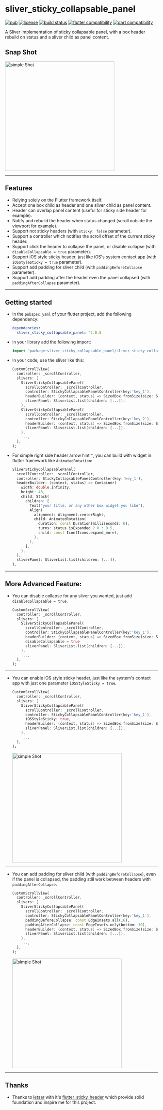 # sliver_sticky_collapsable_panel
[![pub](https://img.shields.io/badge/pub-2.0.5-blue)](https://pub.dev/packages/sliver_sticky_collapsable_panel)
[![license](https://img.shields.io/badge/license-MIT-orange)](https://github.com/techwn/sliver_sticky_collapsable_panel/blob/main/LICENSE)
[![build status](https://img.shields.io/badge/build-passing-green?logo=github&logoColor=white)](https://github.com/techwn/sliver_sticky_collapsable_panel)
[![flutter compatibility](https://img.shields.io/badge/flutter-3.13+-blue)](https://flutter.dev/)
[![dart compatibility](https://img.shields.io/badge/dart-3.1+-blue)](https://dart.dev/)

A Sliver implementation of sticky collapsable panel, with a box header rebuild on status and a sliver child as panel content.

## Snap Shot
<img src="https://raw.githubusercontent.com/techwn/files/main/imgs/sliver_sticky_collapsable_pannel/simple_demo.gif" width=360 alt="simple Shot">

---
## Features
- Relying solely on the Flutter framework itself.
- Accept one box child as header and one sliver child as panel content.
- Header can overlap panel content (useful for sticky side header for example).
- Notify and rebuild the header when status changed (scroll outside the viewport for example).
- Support not sticky headers (with `sticky: false` parameter).
- Support a controller which notifies the scroll offset of the current sticky header.
- Support click the header to collapse the panel, or disable collapse (with `disableCollapsable = true` parameter).
- Support iOS style sticky header, just like iOS's system contact app (with `iOSStyleSticky = true` parameter).
- Support add padding for sliver child (with `paddingBeforeCollapse` parameter).
- Support add padding after the header even the panel collapsed (with `paddingAfterCollapse` parameter).

---
## Getting started

- In the `pubspec.yaml` of your flutter project, add the following dependency:

    ```yaml
    dependencies:
      sliver_sticky_collapsable_panel: ^2.0.5
    ```

- In your library add the following import:

    ```dart
    import 'package:sliver_sticky_collapsable_panel/sliver_sticky_collapsable_panel.dart';
    ```

- In your code, use the sliver like this:
    ```dart
    CustomScrollView(
      controller: _scrollController,
      slivers: [
        SliverStickyCollapsablePanel(
          scrollController: _scrollController,
          controller: StickyCollapsablePanelController(key:'key_1'),
          headerBuilder: (context, status) => SizedBox.fromSize(size: Size.fromHeight(48)),
          sliverPanel: SliverList.list(children: [...]),
        ),
        SliverStickyCollapsablePanel(
          scrollController: _scrollController,
          controller: StickyCollapsablePanelController(key:'key_2'),
          headerBuilder: (context, status) => SizedBox.fromSize(size: Size.fromHeight(48)),
          sliverPanel: SliverList.list(children: [...]),
        ),
        ...,
      ],
    );
    ```

- For simple right side header arrow hint `^`, you can build with widget in flutter framework like `AnimatedRotation`:
    ```dart
    SliverStickyCollapsablePanel(
      scrollController: _scrollController,
      controller: StickyCollapsablePanelController(key:'key_1'),
      headerBuilder: (context, status) => Container(
        width: double.infinity,
        height: 48,
        child: Stack(
          children: [
            Text("your title, or any other box widget you like"),
            Align(
              alignment: Alignment.centerRight,
              child: AnimatedRotation(
                duration: const Duration(milliseconds: 0),
                turns: status.isExpanded ? 0 : 0.5,
                child: const Icon(Icons.expand_more),
              ),
            ), 
          ],
        ),
      ),
      sliverPanel: SliverList.list(children: [...]),
    ),
    ```
---
## More Advanced Feature:

- You can disable collapse for any sliver you wanted, just add `disableCollapsable = true`.
    ```dart
    CustomScrollView(
      controller: _scrollController,
      slivers: [
        SliverStickyCollapsablePanel(
          scrollController: _scrollController,
          controller: StickyCollapsablePanelController(key:'key_1'),
          headerBuilder: (context, status) => SizedBox.fromSize(size: Size.fromHeight(48)),
          disableCollapsable = true
          sliverPanel: SliverList.list(children: [...]),
        ),
        ...,
      ],
    );
    ```
---
- You can enable iOS style sticky header, just like the system's contact app with just one parameter `iOSStyleSticky = true`.
    ```dart
    CustomScrollView(
      controller: _scrollController,
      slivers: [
        SliverStickyCollapsablePanel(
          scrollController: _scrollController,
          controller: StickyCollapsablePanelController(key:'key_1'),
          iOSStyleSticky: true,
          headerBuilder: (context, status) => SizedBox.fromSize(size: Size.fromHeight(48)),
          sliverPanel: SliverList.list(children: [...]),
        ),
        ...,
      ],
    );
    ```
    <img src="https://raw.githubusercontent.com/techwn/files/main/imgs/sliver_sticky_collapsable_pannel/ios_style_sticky.gif" width=360 alt="simple Shot">

---
- You can add padding for sliver child (with `paddingBeforeCollapse`), even if the panel is collapsed, the padding still work between headers with  `paddingAfterCollapse`.
    ```dart
    CustomScrollView(
      controller: _scrollController,
      slivers: [
        SliverStickyCollapsablePanel(
          scrollController: _scrollController,
          controller: StickyCollapsablePanelController(key:'key_1'),
          paddingBeforeCollapse: const EdgeInsets.all(16),
          paddingAfterCollapse: const EdgeInsets.only(bottom: 10),
          headerBuilder: (context, status) => SizedBox.fromSize(size: Size.fromHeight(48)),
          sliverPanel: SliverList.list(children: [...]),
        ),
        ...,
      ],
    );
    ```
    <img src="https://raw.githubusercontent.com/techwn/files/main/imgs/sliver_sticky_collapsable_pannel/padding.gif" width=360 alt="simple Shot">

---
## Thanks
- Thanks to [letsar](https://github.com/letsar) with
it's [flutter_sticky_header](https://github.com/letsar/flutter_sticky_header) which provide solid foundation and inspire me for this project.